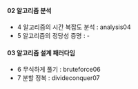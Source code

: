 #### 02 알고리즘 분석
* 4 알고리즘의 시간 복잡도 분석 : analysis04
* 5 알고리즘의 정당성 증명 : -

#### 03 알고리즘 설계 패러다임
* 6 무식하게 풀기 : bruteforce06
* 7 분할 정복 : divideconquer07

